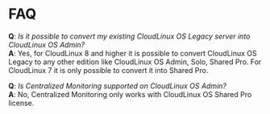 # FAQ

**Q**: *Is it possible to convert my existing CloudLinux OS Legacy server into CloudLinux OS Admin?*<br>
**A**: Yes, for CloudLinux 8 and higher it is possible to convert CloudLinux OS Legacy to any other edition like CloudLinux OS Admin, Solo, Shared Pro. For CloudLinux 7 it is only possible to convert it into Shared Pro.

**Q**: *Is Centralized Monitoring supported on CloudLinux OS Admin?*<br>
**A**: No, Centralized Monitoring only works with CloudLinux OS Shared Pro license.

